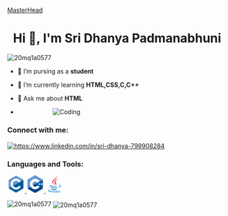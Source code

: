 [MasterHead](https://th.bing.com/th/id/R.a9d016d538c2379ee1d656eebb3bdc86?rik=PAIrrXMF53zgjA&riu=http%3a%2f%2fcdn.lowgif.com%2ffull%2f9cb12f51dffbaaa6-character-typing-by-vincent-mokuenko-dribbble.gif&ehk=pTJAfjnaFNmQKNDULYDoo9fEQL6pPIXP7MYub7ueqn0%3d&risl=&pid=ImgRaw&r=0)
<h1 align="center">Hi 👋, I'm Sri Dhanya Padmanabhuni</h1>
<p align="left"> <img src="https://komarev.com/ghpvc/?username=20mq1a0577&label=Profile%20views&color=0e75b6&style=flat" alt="20mq1a0577" /> </p>

- 🔭 I’m pursing as a **student**

- 🌱 I’m currently learning **HTML,CSS,C,C++**

- 💬 Ask me about **HTML**
- <img align="right" alt="Coding" width="400" src="https://wallpaperaccess.com/full/1947431.jpg">

<h3 align="left">Connect with me:</h3>
<p align="left">
<a href="https://linkedin.com/in/https://www.linkedin.com/in/sri-dhanya-799908284" target="blank"><img align="center" src="https://raw.githubusercontent.com/rahuldkjain/github-profile-readme-generator/master/src/images/icons/Social/linked-in-alt.svg" alt="https://www.linkedin.com/in/sri-dhanya-799908284" height="30" width="40" /></a>
</p>

<h3 align="left">Languages and Tools:</h3>
<p align="left"> <a href="https://www.cprogramming.com/" target="_blank" rel="noreferrer"> <img src="https://raw.githubusercontent.com/devicons/devicon/master/icons/c/c-original.svg" alt="c" width="40" height="40"/> </a> <a href="https://www.w3schools.com/cpp/" target="_blank" rel="noreferrer"> <img src="https://raw.githubusercontent.com/devicons/devicon/master/icons/cplusplus/cplusplus-original.svg" alt="cplusplus" width="40" height="40"/> </a> <a href="https://www.java.com" target="_blank" rel="noreferrer"> <img src="https://raw.githubusercontent.com/devicons/devicon/master/icons/java/java-original.svg" alt="java" width="40" height="40"/> </a> </p>

<p><img align="left" src="https://github-readme-stats.vercel.app/api/top-langs?username=20mq1a0577&show_icons=true&locale=en&layout=compact" alt="20mq1a0577" /></p>

<p>&nbsp;<img align="center" src="https://github-readme-stats.vercel.app/api?username=20mq1a0577&show_icons=true&locale=en" alt="20mq1a0577" /></p>
